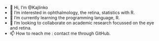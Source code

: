 - 👋 Hi, I’m @Kajlinko
- 👀 I’m interested in ophthalmology, the retina, statistics with R.
- 🌱 I’m currently learning the programming language, R.
- 💞️ I’m looking to collaborate on academic research focussed on the eye and retina.
- 📫 How to reach me : contact me through GitHub.

<!---
Kajlinko/Kajlinko is a ✨ special ✨ repository because its `README.md` (this file) appears on your GitHub profile.
You can click the Preview link to take a look at your changes.
--->
